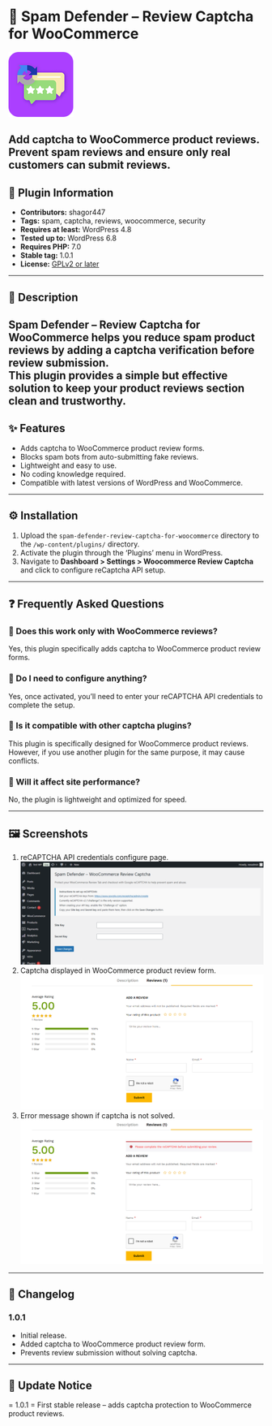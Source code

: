 # 🚫 Spam Defender – Review Captcha for WooCommerce

![Spam Defender - Review Captcha for WooCommerce logo](assets/icon-128x128.png)

Add captcha to WooCommerce product reviews. Prevent spam reviews and ensure only real customers can submit reviews.
---

## 📌 Plugin Information
- **Contributors:** shagor447  
- **Tags:** spam, captcha, reviews, woocommerce, security  
- **Requires at least:** WordPress 4.8  
- **Tested up to:** WordPress 6.8  
- **Requires PHP:** 7.0  
- **Stable tag:** 1.0.1 
- **License:** [GPLv2 or later](https://www.gnu.org/licenses/gpl-2.0.html)  

---

## 📖 Description
**Spam Defender – Review Captcha for WooCommerce** helps you reduce spam product reviews by adding a captcha verification before review submission.  
This plugin provides a simple but effective solution to keep your product reviews section clean and trustworthy.
---

## ✨ Features
- Adds captcha to WooCommerce product review forms.
- Blocks spam bots from auto-submitting fake reviews.
- Lightweight and easy to use.
- No coding knowledge required.
- Compatible with latest versions of WordPress and WooCommerce. 

---

## ⚙️ Installation
1. Upload the `spam-defender-review-captcha-for-woocommerce` directory to the `/wp-content/plugins/` directory.
2. Activate the plugin through the ‘Plugins’ menu in WordPress.
3. Navigate to **Dashboard > Settings > Woocommerce Review Captcha** and click to configure reCaptcha API setup.

---

## ❓ Frequently Asked Questions

### 🔹 Does this work only with WooCommerce reviews?
Yes, this plugin specifically adds captcha to WooCommerce product review forms.  

### 🔹 Do I need to configure anything?
Yes, once activated, you’ll need to enter your reCAPTCHA API credentials to complete the setup.  

### 🔹 Is it compatible with other captcha plugins?
This plugin is specifically designed for WooCommerce product reviews. However, if you use another plugin for the same purpose, it may cause conflicts.

### 🔹 Will it affect site performance?
No, the plugin is lightweight and optimized for speed.

---

## 🖼️ Screenshots
1. reCAPTCHA API credentials configure page. ![reCAPTCHA API credentials configure page](assets/screenshot-1.png)
2. Captcha displayed in WooCommerce product review form. ![Captcha displayed in WooCommerce product review form](assets/screenshot-2.png)
3. Error message shown if captcha is not solved. ![Error message shown if captcha is not solved](assets/screenshot-3.png)

---

## 📝 Changelog

### 1.0.1
- Initial release.
- Added captcha to WooCommerce product review form.
- Prevents review submission without solving captcha.

---

## 📢 Update Notice
= 1.0.1 =
First stable release – adds captcha protection to WooCommerce product reviews.
